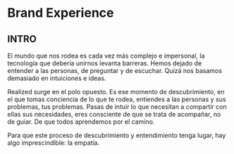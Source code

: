 # Brand Experience

<h2 class="big-title">INTRO</h2>

El mundo que nos rodea es cada vez más complejo e impersonal, la tecnología que debería unirnos levanta barreras. Hemos dejado de entender a las personas, de preguntar y de escuchar. Quizá nos basamos demasiado en intuiciones e ideas.

Realized surge en el polo opuesto. Es ese momento de descubrimiento, en el que tomas conciencia de lo que te rodea, entiendes a las personas y sus problemas, tus problemas. Pasas de intuir lo que necesitan a compartir con ellas sus necesidades, eres consciente de que se trata de acompañar, no de guiar. De que todos aprendemos por el camino.

Para que este proceso de descubrimiento y entendimiento tenga lugar, hay algo imprescindible: la empatía.

